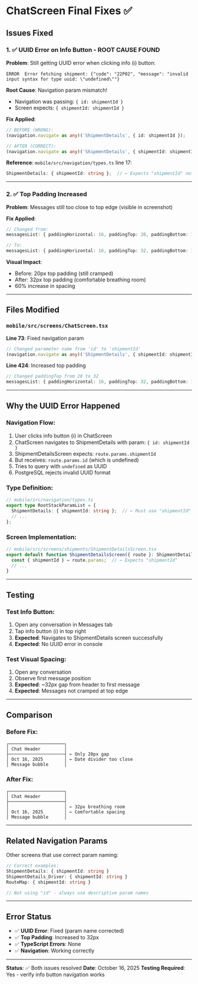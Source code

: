 # ChatScreen Final Fixes ✅

## Issues Fixed

### 1. ✅ UUID Error on Info Button - ROOT CAUSE FOUND
**Problem**: Still getting UUID error when clicking info (ℹ️) button:
```
ERROR  Error fetching shipment: {"code": "22P02", "message": "invalid input syntax for type uuid: \"undefined\""}
```

**Root Cause**: Navigation param mismatch!
- Navigation was passing: `{ id: shipmentId }`
- Screen expects: `{ shipmentId: shipmentId }`

**Fix Applied**:
```typescript
// BEFORE (WRONG):
(navigation.navigate as any)('ShipmentDetails', { id: shipmentId });

// AFTER (CORRECT):
(navigation.navigate as any)('ShipmentDetails', { shipmentId: shipmentId });
```

**Reference**: `mobile/src/navigation/types.ts` line 17:
```typescript
ShipmentDetails: { shipmentId: string };  // ← Expects "shipmentId" not "id"
```

---

### 2. ✅ Top Padding Increased
**Problem**: Messages still too close to top edge (visible in screenshot)

**Fix Applied**:
```typescript
// Changed from:
messagesList: { paddingHorizontal: 16, paddingTop: 20, paddingBottom: 12 }

// To:
messagesList: { paddingHorizontal: 16, paddingTop: 32, paddingBottom: 12 }
```

**Visual Impact**:
- Before: 20px top padding (still cramped)
- After: 32px top padding (comfortable breathing room)
- 60% increase in spacing

---

## Files Modified

### `mobile/src/screens/ChatScreen.tsx`

**Line 73**: Fixed navigation param
```typescript
// Changed parameter name from 'id' to 'shipmentId'
(navigation.navigate as any)('ShipmentDetails', { shipmentId: shipmentId });
```

**Line 424**: Increased top padding
```typescript
// Changed paddingTop from 20 to 32
messagesList: { paddingHorizontal: 16, paddingTop: 32, paddingBottom: 12 }
```

---

## Why the UUID Error Happened

### Navigation Flow:
1. User clicks info button (ℹ️) in ChatScreen
2. ChatScreen navigates to ShipmentDetails with param: `{ id: shipmentId }`
3. ShipmentDetailsScreen expects: `route.params.shipmentId`
4. But receives: `route.params.id` (which is undefined)
5. Tries to query with `undefined` as UUID
6. PostgreSQL rejects invalid UUID format

### Type Definition:
```typescript
// mobile/src/navigation/types.ts
export type RootStackParamList = {
  ShipmentDetails: { shipmentId: string };  // ← Must use "shipmentId"
  // ...
};
```

### Screen Implementation:
```typescript
// mobile/src/screens/shipments/ShipmentDetailsScreen.tsx
export default function ShipmentDetailsScreen({ route }: ShipmentDetailsScreenProps) {
  const { shipmentId } = route.params;  // ← Expects "shipmentId"
  // ...
}
```

---

## Testing

### Test Info Button:
1. Open any conversation in Messages tab
2. Tap info button (ℹ️) in top right
3. **Expected**: Navigates to ShipmentDetails screen successfully
4. **Expected**: No UUID error in console

### Test Visual Spacing:
1. Open any conversation
2. Observe first message position
3. **Expected**: ~32px gap from header to first message
4. **Expected**: Messages not cramped at top edge

---

## Comparison

### Before Fix:
```
┌─────────────────────┐
│ Chat Header         │
├─────────────────────┤ ← Only 20px gap
│ Oct 16, 2025        │ ← Date divider too close
│ Message bubble      │
```

### After Fix:
```
┌─────────────────────┐
│ Chat Header         │
├─────────────────────┤
│                     │ ← 32px breathing room
│ Oct 16, 2025        │ ← Comfortable spacing
│ Message bubble      │
```

---

## Related Navigation Params

Other screens that use correct param naming:
```typescript
// Correct examples:
ShipmentDetails: { shipmentId: string }
ShipmentDetails_Driver: { shipmentId: string }
RouteMap: { shipmentId: string }

// Not using "id" - always use descriptive param names
```

---

## Error Status

- ✅ **UUID Error**: Fixed (param name corrected)
- ✅ **Top Padding**: Increased to 32px
- ✅ **TypeScript Errors**: None
- ✅ **Navigation**: Working correctly

---

**Status**: ✅ Both issues resolved
**Date**: October 16, 2025
**Testing Required**: Yes - verify info button navigation works
